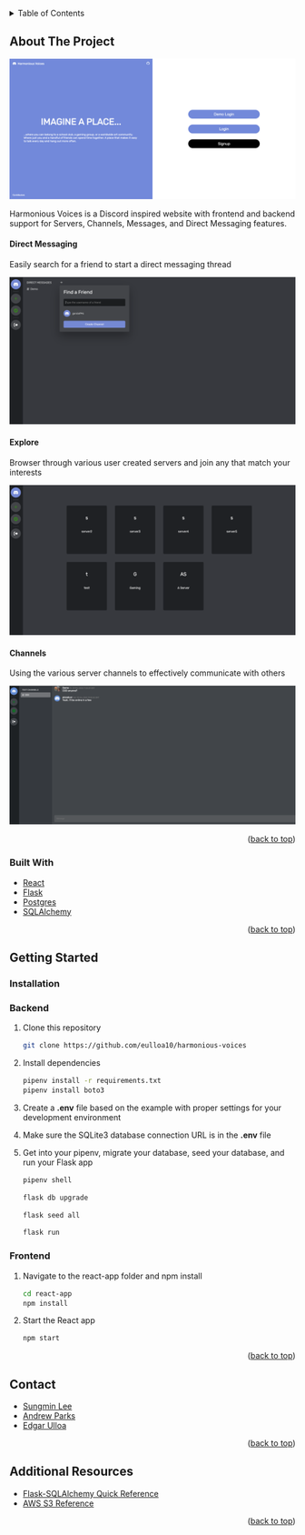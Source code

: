 <a name="readme-top"></a>

<!-- PROJECT SHIELDS -->
<!--
*** I'm using markdown "reference style" links for readability.
*** Reference links are enclosed in brackets [ ] instead of parentheses ( ).
*** See the bottom of this document for the declaration of the reference variables
*** for contributors-url, forks-url, etc. This is an optional, concise syntax you may use.
*** https://www.markdownguide.org/basic-syntax/#reference-style-links
-->

<!-- TABLE OF CONTENTS -->
<details>
  <summary>Table of Contents</summary>
  <ol>
    <li>
      <a href="#about-the-project">About The Project</a>
      <ul>
        <li><a href="#built-with">Built With</a></li>
      </ul>
    </li>
    <li>
      <a href="#getting-started">Getting Started</a>
      <ul>
        <li><a href="#prerequisites">Prerequisites</a></li>
        <li><a href="#installation">Installation</a></li>
      </ul>
    </li>
    <li><a href="#contact">Contact</a></li>
    <li><a href="#acknowledgments">Acknowledgments</a></li>
  </ol>
</details>



<!-- ABOUT THE PROJECT -->
## About The Project

[![Harmonious-Voices](/screenshots/splash.png "Harmonious Voices")](https://harmonious-voices.herokuapp.com/)

Harmonious Voices is a Discord inspired website with frontend and backend support for Servers, Channels, Messages, and Direct Messaging features.

#### Direct Messaging

Easily search for a friend to start a direct messaging thread

![Direct-Messaging](/screenshots/directmessaging2.png)


#### Explore

Browser through various user created servers and join any that match your interests

![Explore-Servers](/screenshots/explore.png)

#### Channels

Using the various server channels to effectively communicate with others

![Channel-Messaging](/screenshots/channels.png)

<p align="right">(<a href="#readme-top">back to top</a>)</p>



### Built With

  - [React](https://reactjs.org/)
  - [Flask](https://flask.palletsprojects.com/en/2.2.x/)
  - [Postgres](https://www.postgresql.org/)
  - [SQLAlchemy](https://www.sqlalchemy.org/)


<p align="right">(<a href="#readme-top">back to top</a>)</p>



<!-- GETTING STARTED -->
## Getting Started

### Installation
### Backend

1. Clone this repository

   ```bash
   git clone https://github.com/eulloa10/harmonious-voices
   ```

2. Install dependencies

   ```bash
   pipenv install -r requirements.txt
   pipenv install boto3
   ```

3. Create a **.env** file based on the example with proper settings for your
   development environment

4. Make sure the SQLite3 database connection URL is in the **.env** file

5. Get into your pipenv, migrate your database, seed your database, and run your Flask app

   ```bash
   pipenv shell
   ```

   ```bash
   flask db upgrade
   ```

   ```bash
   flask seed all
   ```

   ```bash
   flask run
### Frontend

1. Navigate to the react-app folder and npm install

   ```bash
   cd react-app
   npm install
   ```

2. Start the React app

   ```bash
   npm start
   ```


<p align="right">(<a href="#readme-top">back to top</a>)</p>

<!-- CONTACT -->
## Contact

- [Sungmin Lee](https://github.com/sungminlee417)
- [Andrew Parks](https://github.com/FrontLineCoding)
- [Edgar Ulloa](https://github.com/eulloa10)


<p align="right">(<a href="#readme-top">back to top</a>)</p>



<!-- ACKNOWLEDGMENTS -->
## Additional Resources

* [Flask-SQLAlchemy Quick Reference](https://hackmd.io/@jpshafto/H1VbmP3yO#Query-Format)
* [AWS S3 Reference](https://hackmd.io/@jpshafto/SyWY45KGu)


<p align="right">(<a href="#readme-top">back to top</a>)</p>
